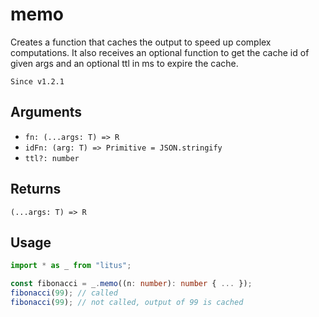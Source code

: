 # memo

Creates a function that caches the output to speed up complex computations. It
also receives an optional function to get the cache id of given args and an
optional ttl in ms to expire the cache.

`Since v1.2.1`

## Arguments

- `fn: (...args: T) => R`
- `idFn: (arg: T) => Primitive = JSON.stringify`
- `ttl?: number`

## Returns

`(...args: T) => R`

## Usage

```ts
import * as _ from "litus";

const fibonacci = _.memo((n: number): number { ... });
fibonacci(99); // called
fibonacci(99); // not called, output of 99 is cached
```
